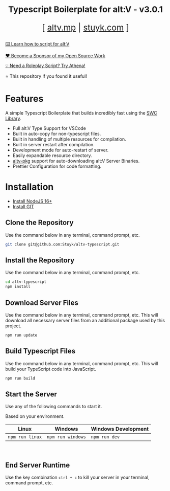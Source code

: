 <p align="center" style="font-size: 26px">
	<b>Typescript Boilerplate for alt:V - v3.0.1</b>
</p>
<p align="center" style="font-size: 26px">
	[ <a href="https://altv.mp">altv.mp</a> | <a href="https://stuyk.com/">stuyk.com</a> ]
</p>



[⌨️ Learn how to script for alt:V](https://altv.stuyk.com/)

[❤️ Become a Sponsor of my Open Source Work](https://github.com/sponsors/Stuyk/)

[💡 Need a Roleplay Script? Try Athena!](https://gtavathena.com/)

⭐ This repository if you found it useful!

# Features

A simple Typescript Boilerplate that builds incredibly fast using the [SWC Library](https://github.com/swc-project/swc).

-   Full alt:V Type Support for VSCode
-   Built in auto-copy for non-typescript files.
-   Built in handling of multiple resources for compilation.
-   Built in server restart after compilation.
-   Development mode for auto-restart of server.
-   Easily expandable resource directory.
-   [altv-pkg](https://github.com/Stuyk/altv-pkg) support for auto-downloading alt:V Server Binaries.
-   Prettier Configuration for code formatting.

# Installation

* [Install NodeJS 16+](https://nodejs.org/en/download/current/)
* [Install GIT](https://git-scm.com/downloads)

## Clone the Repository

Use the command below in any terminal, command prompt, etc.

```sh
git clone git@github.com:Stuyk/altv-typescript.git
```


## Install the Repository

Use the command below in any terminal, command prompt, etc.

```sh
cd altv-typescript
npm install
```


## Download Server Files

Use the command below in any terminal, command prompt, etc. This will download all necessary server files from an additional package used by this project.

```sh
npm run update
```

## Build Typescript Files

Use the command below in any terminal, command prompt, etc. This will build your TypeScript code into JavaScript.

```sh
npm run build
```


## Start the Server

Use any of the following commands to start it.

Based on your environment.

| Linux           		 | Windows           	  | Windows Development    |
| ---------------------- | ---------------------- | ---------------------- |
| `npm run linux` 		 | `npm run windows` 	  | `npm run dev`          |

<br />

## End Server Runtime

Use the key combination `ctrl + c` to kill your server in your terminal, command prompt, etc.
